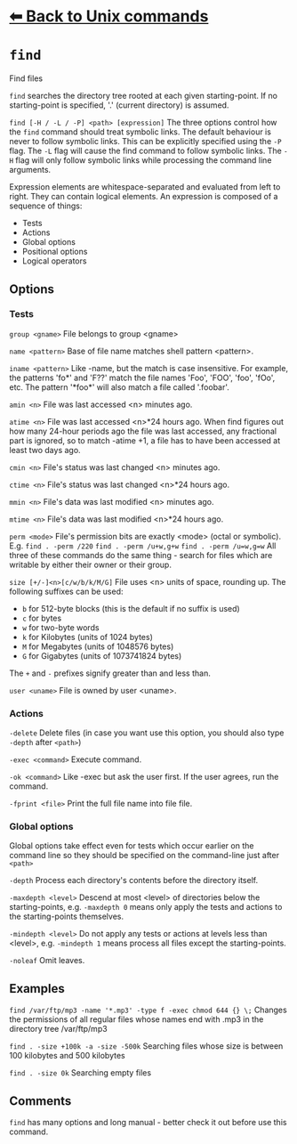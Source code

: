 # [⬅ Back	to Unix commands](unix.md)
# `find`
Find files

`find` searches the directory tree rooted at each given starting-point. If no starting-point is specified, '.' (current directory) is assumed.

`find [-H / -L / -P] <path> [expression]`
The three options control how the `find` command should treat symbolic links. The default behaviour is never to follow symbolic links. This can be explicitly specified using the `-P` flag. The `-L` flag will cause the find command to follow symbolic links. The `-H` flag will only follow symbolic links while processing the command line arguments.

Expression elements are whitespace-separated and evaluated from left to right. They can contain logical elements.
An expression is composed of a sequence of things:
- Tests
- Actions
- Global options
- Positional options
- Logical operators

## Options
### Tests
`group <gname>` File belongs to group &lt;gname&gt;

`name <pattern>` Base of file name matches shell pattern &lt;pattern&gt;.

`iname <pattern>` Like -name, but the match is case insensitive.  For  example,  the patterns 'fo\*' and 'F??' match the file names 'Foo', 'FOO', 'foo', 'fOo', etc.   The pattern '\*foo\*' will also match  a  file  called '.foobar'.

`amin <n>` File was last accessed &lt;n&gt; minutes ago.

`atime <n>` File was last accessed &lt;n&gt;\*24 hours ago.  When find figures out  how many  24-hour  periods  ago  the file was last accessed, any fractional part is ignored, so to match -atime +1, a file has to  have been accessed at least two days ago.

`cmin <n>` File's status was last changed &lt;n&gt; minutes ago.

`ctime <n>` File's status was last changed &lt;n&gt;\*24 hours ago.

`mmin <n>` File's data was last modified &lt;n&gt; minutes ago.

`mtime <n>` File's data was last modified &lt;n&gt;\*24 hours ago.

`perm <mode>` File's permission bits are exactly  &lt;mode&gt; (octal  or  symbolic).
E.g.
`find . -perm /220`
`find . -perm /u+w,g+w`
`find . -perm /u=w,g=w`
All three of these commands do the same thing - search for files which are writable by either their  owner or their group.

`size [+/-]<n>[c/w/b/k/M/G]`
File uses &lt;n&gt; units of space, rounding up. The  following  suffixes can be used:
- `b`    for  512-byte  blocks  (this is the default if no suffix is used)
- `c`    for bytes
- `w`    for two-byte words
- `k`    for Kilobytes (units of 1024 bytes)
- `M`    for Megabytes (units of 1048576 bytes)
- `G`    for Gigabytes (units of 1073741824 bytes)

The `+` and `-` prefixes signify greater than and less than.

`user <uname>` File is owned by user &lt;uname&gt;.

### Actions
`-delete` Delete files (in case you want use this option, you should also type `-depth` after `<path>`)

`-exec <command>` Execute command.

`-ok <command>` Like -exec  but  ask the user first.  If the user agrees, run the command.

`-fprint <file>` Print the full file name into file file.

### Global options
Global options take effect even for tests which occur earlier on the command line so they should be specified on the command-line just after `<path>`

`-depth` Process each directory's contents before the  directory itself.

`-maxdepth <level>` Descend at most &lt;level&gt; of directories below the starting-points, e.g. `-maxdepth 0` means only apply the tests and actions to the starting-points themselves.

`-mindepth <level>` Do not apply any tests or actions at levels less than &lt;level&gt;, e.g. `-mindepth 1` means process all files except the starting-points.

`-noleaf` Omit leaves.

## Examples
`find /var/ftp/mp3 -name '*.mp3' -type f -exec chmod 644 {} \;`
Changes the permissions of all regular files whose names end with .mp3 in the directory tree /var/ftp/mp3

`find . -size +100k -a -size -500k`
Searching files whose size is between 100 kilobytes and 500 kilobytes

`find . -size 0k`
Searching empty files

## Comments
`find` has many options and long manual - better check it out before use this command.
